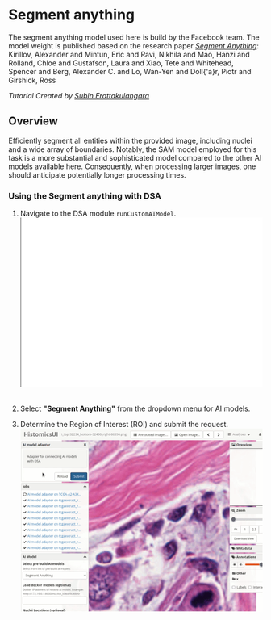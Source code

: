 # Segment anything

The segment anything model used here is build by the Facebook team. The model weight is published based on the research paper
*[Segment Anything](https://arxiv.org/abs/2304.02643)*: Kirillov, Alexander and Mintun, Eric and Ravi, Nikhila and Mao, Hanzi and Rolland, Chloe and Gustafson, Laura and Xiao, Tete and Whitehead, Spencer and Berg, Alexander C. and Lo, Wan-Yen and Doll{\'a}r, Piotr and Girshick, Ross

*Tutorial Created by [Subin Erattakulangara](www.subinek.com)*

## Overview
Efficiently segment all entities within the provided image, including nuclei and a wide array of boundaries. Notably, the SAM model employed for this task is a more substantial and sophisticated model compared to the other AI models available here. Consequently, when processing larger images, one should anticipate potentially longer processing times.

### Using the Segment anything with DSA

1. Navigate to the DSA module `runCustomAIModel`.
   ![Navigate to DSA adapter](../media/show-histomicstk.gif)
&nbsp;

2. Select **"Segment Anything"** from the dropdown menu for AI models.
&nbsp;

3. Determine the Region of Interest (ROI) and submit the request.
   ![Select segment anything](../media/segment-anything.gif)